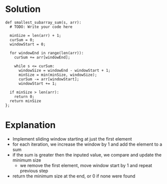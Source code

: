 # Solution
```
def smallest_subarray_sum(s, arr):
  # TODO: Write your code here

  minSize = len(arr) + 1;
  curSum = 0;
  windowStart = 0;

  for windowEnd in range(len(arr)):
    curSum += arr[windowEnd];
    
    while s <= curSum:
      windowSize = windowEnd - windowStart + 1;
      minSize = min(minSize, windowSize);
      curSum -= arr[windowStart];
      windowStart += 1;
  
  if minSize > len(arr):
    return 0;
  return minSize
};
```
# Explanation
- Implement sliding window starting at just the first element
- for each iteration, we increase the window by 1 and add the element to a sum
- if the sum is greater then the inputed value, we compare and update the minimum size
  - we remove the first element, move window start by 1 and repeat previous step
- return the minimum size at the end, or 0 if none were found
